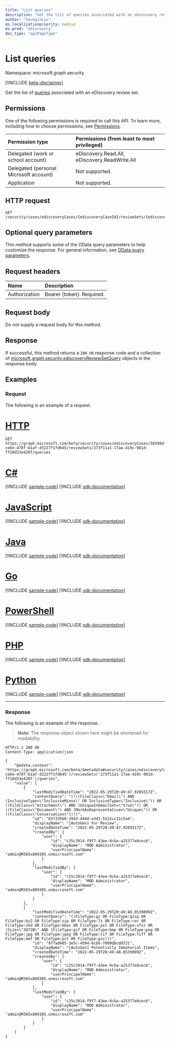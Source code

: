 ```yaml
---
title: "List queries"
description: "Get the list of queries associated with an eDiscovery review set."
author: "SeunginLyu"
ms.localizationpriority: medium
ms.prod: "ediscovery"
doc_type: "apiPageType"
---
```


# List queries
Namespace: microsoft.graph.security

[!INCLUDE [beta-disclaimer](../../includes/beta-disclaimer.md)]

Get the list of [queries](../resources/security-ediscoveryreviewsetquery.md) associated with an eDiscovery review set.

## Permissions
One of the following permissions is required to call this API. To learn more, including how to choose permissions, see [Permissions](/graph/permissions-reference).

|Permission type|Permissions (from least to most privileged)|
|:---|:---|
|Delegated (work or school account)|eDiscovery.Read.All, eDiscovery.ReadWrite.All|
|Delegated (personal Microsoft account)|Not supported.|
|Application|Not supported.|
## HTTP request

<!-- {
  "blockType": "ignored"
}
-->
``` http
GET /security/cases/ediscoveryCases/{ediscoveryCaseId}/reviewSets/{ediscoveryReviewSetId}/queries
```

## Optional query parameters
This method supports some of the OData query parameters to help customize the response. For general information, see [OData query parameters](/graph/query-parameters).

## Request headers
|Name|Description|
|:---|:---|
|Authorization|Bearer {token}. Required.|

## Request body
Do not supply a request body for this method.

## Response

If successful, this method returns a `200 OK` response code and a collection of [microsoft.graph.security.ediscoveryReviewSetQuery](../resources/security-ediscoveryreviewsetquery.md) objects in the response body.

## Examples

### Request
The following is an example of a request.

# [HTTP](#tab/http)
<!-- {
  "blockType": "request",
  "name": "list_ediscoveryreviewsetquery"
}
-->
``` http
GET https://graph.microsoft.com/beta/security/cases/ediscoveryCases/58399dff-cebe-478f-b1af-d3227f1fd645/reviewSets/273f11a1-17aa-419c-981d-ff10d33e420f/queries
```

# [C#](#tab/csharp)
[!INCLUDE [sample-code](../includes/snippets/csharp/list-ediscoveryreviewsetquery-csharp-snippets.md)]
[!INCLUDE [sdk-documentation](../includes/snippets/snippets-sdk-documentation-link.md)]

# [JavaScript](#tab/javascript)
[!INCLUDE [sample-code](../includes/snippets/javascript/list-ediscoveryreviewsetquery-javascript-snippets.md)]
[!INCLUDE [sdk-documentation](../includes/snippets/snippets-sdk-documentation-link.md)]

# [Java](#tab/java)
[!INCLUDE [sample-code](../includes/snippets/java/list-ediscoveryreviewsetquery-java-snippets.md)]
[!INCLUDE [sdk-documentation](../includes/snippets/snippets-sdk-documentation-link.md)]

# [Go](#tab/go)
[!INCLUDE [sample-code](../includes/snippets/go/list-ediscoveryreviewsetquery-go-snippets.md)]
[!INCLUDE [sdk-documentation](../includes/snippets/snippets-sdk-documentation-link.md)]

# [PowerShell](#tab/powershell)
[!INCLUDE [sample-code](../includes/snippets/powershell/list-ediscoveryreviewsetquery-powershell-snippets.md)]
[!INCLUDE [sdk-documentation](../includes/snippets/snippets-sdk-documentation-link.md)]

# [PHP](#tab/php)
[!INCLUDE [sample-code](../includes/snippets/php/list-ediscoveryreviewsetquery-php-snippets.md)]
[!INCLUDE [sdk-documentation](../includes/snippets/snippets-sdk-documentation-link.md)]

# [Python](#tab/python)
[!INCLUDE [sample-code](../includes/snippets/python/list-ediscoveryreviewsetquery-python-snippets.md)]
[!INCLUDE [sdk-documentation](../includes/snippets/snippets-sdk-documentation-link.md)]

---

### Response
The following is an example of the response.
>**Note:** The response object shown here might be shortened for readability.
<!-- {
  "blockType": "response",
  "truncated": true,
  "@odata.type": "Collection(microsoft.graph.security.ediscoveryReviewSetQuery)"
}
-->
``` http
HTTP/1.1 200 OK
Content-Type: application/json

{
    "@odata.context": "https://graph.microsoft.com/beta/$metadata#security/cases/ediscoveryCases('58399dff-cebe-478f-b1af-d3227f1fd645')/reviewSets('273f11a1-17aa-419c-981d-ff10d33e420f')/queries",
    "value": [
        {
            "lastModifiedDateTime": "2022-05-29T20:49:47.9289317Z",
            "contentQuery": "((((FileClass=\"Email\") AND (InclusiveType=\"InclusiveMinus\" OR InclusiveType=\"Inclusive\")) OR ((FileClass=\"Attachment\") AND (UniqueInEmailSet=\"true\")) OR ((FileClass=\"Document\") AND (MarkAsRepresentative=\"Unique\")) OR ((FileClass=\"Conversation\"))))",
            "id": "837335b0-1943-444d-a3d1-5522cc21c5a4",
            "displayName": "[AutoGen] For Review",
            "createdDateTime": "2022-05-29T20:49:47.9289317Z",
            "createdBy": {
                "user": {
                    "id": "c25c3914-f9f7-43ee-9cba-a25377e0cec6",
                    "displayName": "MOD Administrator",
                    "userPrincipalName": "admin@M365x809305.onmicrosoft.com"
                }
            },
            "lastModifiedBy": {
                "user": {
                    "id": "c25c3914-f9f7-43ee-9cba-a25377e0cec6",
                    "displayName": "MOD Administrator",
                    "userPrincipalName": "admin@M365x809305.onmicrosoft.com"
                }
            }
        },
        {
            "lastModifiedDateTime": "2022-05-29T20:49:48.0539099Z",
            "contentQuery": "((FileType:gz OR FileType:gzip OR FileType:bz2 OR FileType:zip OR FileType:7z OR FileType:rar OR FileType:vhd OR FileType:mbox OR FileType:pst OR FileType:sfx) OR (Size<\"3072B\" AND (FileType:gif OR FileType:bmp OR FileType:png OR FileType:jpg OR FileType:jpeg OR FileType:tif OR FileType:tiff OR FileType:emf OR FileType:pct OR FileType:pic)))",
            "id": "977ad4d5-3e5c-4594-8cb6-7d09dbcddf21",
            "displayName": "[AutoGen] Potentially Immaterial Items",
            "createdDateTime": "2022-05-29T20:49:48.0539099Z",
            "createdBy": {
                "user": {
                    "id": "c25c3914-f9f7-43ee-9cba-a25377e0cec6",
                    "displayName": "MOD Administrator",
                    "userPrincipalName": "admin@M365x809305.onmicrosoft.com"
                }
            },
            "lastModifiedBy": {
                "user": {
                    "id": "c25c3914-f9f7-43ee-9cba-a25377e0cec6",
                    "displayName": "MOD Administrator",
                    "userPrincipalName": "admin@M365x809305.onmicrosoft.com"
                }
            }
        }
    ]
}
```

